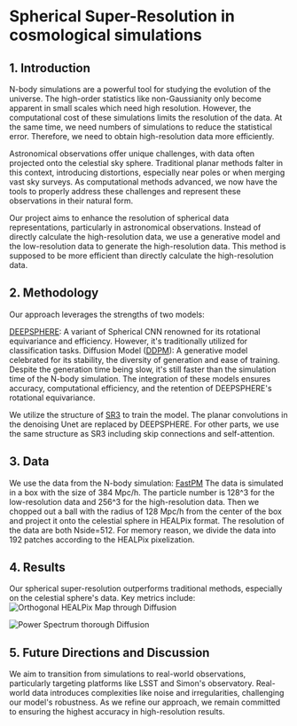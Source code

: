 
# Spherical Super-Resolution in cosmological simulations
## 1. Introduction

N-body simulations are a powerful tool for studying the evolution of the universe.
The high-order statistics like non-Gaussianity only become apparent in small scales which need high resolution.
However, the computational cost of these simulations limits the resolution of the data.
At the same time, we need numbers of simulations to reduce the statistical error.
Therefore, we need to obtain high-resolution data more efficiently.

Astronomical observations offer unique challenges, with data often projected onto the celestial sky sphere. 
Traditional planar methods falter in this context, introducing distortions, especially near poles or when merging vast sky surveys. 
As computational methods advanced, we now have the tools to properly address these challenges and represent these observations in their natural form.

Our project aims to enhance the resolution of spherical data representations, particularly in astronomical observations.
Instead of directly calculate the high-resolution data, we use a generative model and the low-resolution data to generate the high-resolution data.
This method is supposed to be more efficient than directly calculate the high-resolution data.

## 2. Methodology
Our approach leverages the strengths of two models:

[DEEPSPHERE](https://arxiv.org/abs/1810.12186): A variant of Spherical CNN renowned for its rotational equivariance and efficiency. However, it's traditionally utilized for classification tasks.
Diffusion Model ([DDPM](https://arxiv.org/abs/2006.11239)): A generative model celebrated for its stability, the diversity of generation and ease of training. 
Despite the generation time being slow, it's still faster than the simulation time of the N-body simulation.
The integration of these models ensures accuracy, computational efficiency, and the retention of DEEPSPHERE's rotational equivariance.

We utilize the structure of [SR3](https://arxiv.org/pdf/2104.07636.pdf) to train the model.
The planar convolutions in the denoising Unet are replaced by DEEPSPHERE.
For other parts, we use the same structure as SR3 including skip connections and self-attention.

## 3. Data
We use the data from the N-body simulation: [FastPM](http://adsabs.harvard.edu/cgi-bin/bib_query?arXiv:1603.00476)
The data is simulated in a box with the size of 384 Mpc/h.
The particle number is 128^3 for the low-resolution data and 256^3 for the high-resolution data.
Then we chopped out a ball with the radius of 128 Mpc/h from the center of the box and project it onto the celestial sphere in HEALPix format.
The resolution of the data are both Nside=512.
For memory reason, we divide the data into 192 patches according to the HEALPix pixelization.

## 4. Results
Our spherical super-resolution outperforms traditional methods, especially on the celestial sphere's data. 
Key metrics include:
![Orthogonal HEALPix Map through Diffusion](https://github.com/IPMUCD3/SR-SPHERE/assets/26876924/e7d1ce1a-e267-4459-922b-fa9396b9a27c)


![Power Spectrum thorough Diffusion](https://github.com/IPMUCD3/SR-SPHERE/assets/26876924/d7da3e2e-24a3-49f8-9873-db7486c060a6)

## 5. Future Directions and Discussion
We aim to transition from simulations to real-world observations, particularly targeting platforms like LSST and Simon's observatory. Real-world data introduces complexities like noise and irregularities, challenging our model's robustness. As we refine our approach, we remain committed to ensuring the highest accuracy in high-resolution results.
